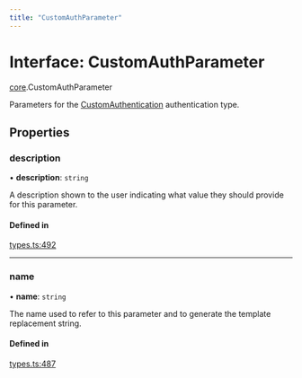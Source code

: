 ```yaml
---
title: "CustomAuthParameter"
---
```

# Interface: CustomAuthParameter

[core](../modules/core.md).CustomAuthParameter

Parameters for the [CustomAuthentication](core.CustomAuthentication.md) authentication type.

## Properties

### description

• **description**: `string`

A description shown to the user indicating what value they should provide for this parameter.

#### Defined in

[types.ts:492](https://github.com/coda/packs-sdk/blob/main/types.ts#L492)

___

### name

• **name**: `string`

The name used to refer to this parameter and to generate the template replacement string.

#### Defined in

[types.ts:487](https://github.com/coda/packs-sdk/blob/main/types.ts#L487)
